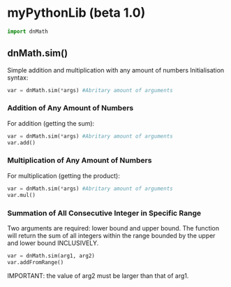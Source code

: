 # myPythonLib (beta 1.0)
```python
import dnMath
```

## dnMath.sim() 
Simple addition and multiplication with any amount of numbers
Initialisation syntax:
```python
var = dnMath.sim(*args) #Abritary amount of arguments
```

### Addition of Any Amount of Numbers
For addition (getting the sum):
```python
var = dnMath.sim(*args) #Abritary amount of arguments
var.add()
```
### Multiplication of Any Amount of Numbers
For multiplication (getting the product):
```python
var = dnMath.sim(*args) #Abritary amount of arguments
var.mul()
```

### Summation of All Consecutive Integer in Specific Range
Two arguments are required: lower bound and upper bound.
The function will return the sum of all integers within the range bounded by the upper and lower bound INCLUSIVELY.
```python
var = dnMath.sim(arg1, arg2)
var.addFromRange()
```
IMPORTANT: the value of arg2 must be larger than that of arg1.

